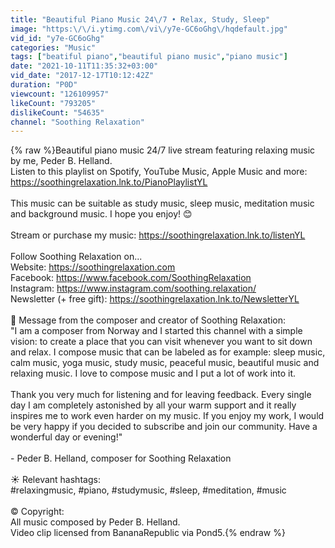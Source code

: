 ```yaml
---
title: "Beautiful Piano Music 24\/7 • Relax, Study, Sleep"
image: "https:\/\/i.ytimg.com\/vi\/y7e-GC6oGhg\/hqdefault.jpg"
vid_id: "y7e-GC6oGhg"
categories: "Music"
tags: ["beatiful piano","beautiful piano music","piano music"]
date: "2021-10-11T11:35:32+03:00"
vid_date: "2017-12-17T10:12:42Z"
duration: "P0D"
viewcount: "126109957"
likeCount: "793205"
dislikeCount: "54635"
channel: "Soothing Relaxation"
---
```

{% raw %}Beautiful piano music 24/7 live stream featuring relaxing music by me, Peder B. Helland. <br />Listen to this playlist on Spotify, YouTube Music, Apple Music and more: <a rel="nofollow" target="blank" href="https://soothingrelaxation.lnk.to/PianoPlaylistYL">https://soothingrelaxation.lnk.to/PianoPlaylistYL</a><br /><br />This music can be suitable as study music, sleep music, meditation music and background music. I hope you enjoy! 😊<br /><br />Stream or purchase my music: <a rel="nofollow" target="blank" href="https://soothingrelaxation.lnk.to/listenYL">https://soothingrelaxation.lnk.to/listenYL</a><br /><br />Follow Soothing Relaxation on...<br />Website: <a rel="nofollow" target="blank" href="https://soothingrelaxation.com">https://soothingrelaxation.com</a><br />Facebook: <a rel="nofollow" target="blank" href="https://www.facebook.com/SoothingRelaxation">https://www.facebook.com/SoothingRelaxation</a><br />Instagram: <a rel="nofollow" target="blank" href="https://www.instagram.com/soothing.relaxation/">https://www.instagram.com/soothing.relaxation/</a><br />Newsletter (+ free gift): <a rel="nofollow" target="blank" href="https://soothingrelaxation.lnk.to/NewsletterYL">https://soothingrelaxation.lnk.to/NewsletterYL</a><br /><br />📜 Message from the composer and creator of Soothing Relaxation:<br />&quot;I am a composer from Norway and I started this channel with a simple vision: to create a place that you can visit whenever you want to sit down and relax. I compose music that can be labeled as for example: sleep music, calm music, yoga music, study music, peaceful music, beautiful music and relaxing music. I love to compose music and I put a lot of work into it. <br /><br />Thank you very much for listening and for leaving feedback. Every single day I am completely astonished by all your warm support and it really inspires me to work even harder on my music. If you enjoy my work, I would be very happy if you decided to subscribe and join our community. Have a wonderful day or evening!&quot;<br /><br />- Peder B. Helland, composer for Soothing Relaxation<br /><br />☀️ Relevant hashtags:<br />#relaxingmusic, #piano, #studymusic, #sleep, #meditation, #music<br /><br />© Copyright:<br />All music composed by Peder B. Helland. <br />Video clip licensed from BananaRepublic via Pond5.{% endraw %}
